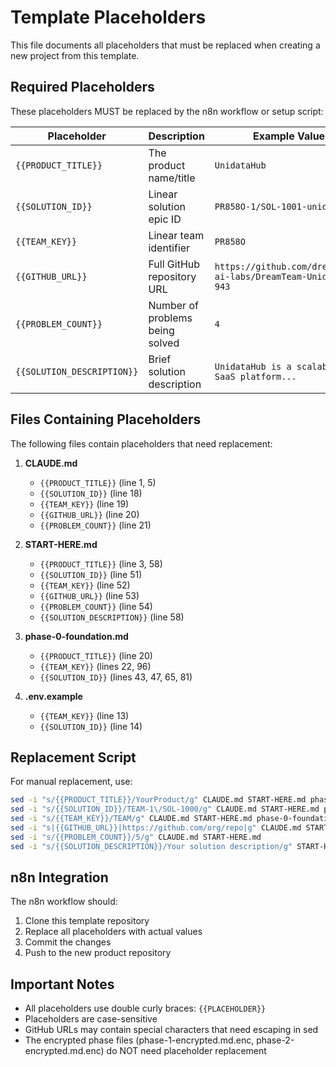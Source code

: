 # Template Placeholders

This file documents all placeholders that must be replaced when creating a new project from this template.

## Required Placeholders

These placeholders MUST be replaced by the n8n workflow or setup script:

| Placeholder | Description | Example Value |
|------------|-------------|---------------|
| `{{PRODUCT_TITLE}}` | The product name/title | `UnidataHub` |
| `{{SOLUTION_ID}}` | Linear solution epic ID | `PR858O-1/SOL-1001-unidatahub` |
| `{{TEAM_KEY}}` | Linear team identifier | `PR858O` |
| `{{GITHUB_URL}}` | Full GitHub repository URL | `https://github.com/dreamteam-ai-labs/DreamTeam-UnidataHub-943` |
| `{{PROBLEM_COUNT}}` | Number of problems being solved | `4` |
| `{{SOLUTION_DESCRIPTION}}` | Brief solution description | `UnidataHub is a scalable B2B SaaS platform...` |

## Files Containing Placeholders

The following files contain placeholders that need replacement:

1. **CLAUDE.md**
   - `{{PRODUCT_TITLE}}` (line 1, 5)
   - `{{SOLUTION_ID}}` (line 18)
   - `{{TEAM_KEY}}` (line 19)
   - `{{GITHUB_URL}}` (line 20)
   - `{{PROBLEM_COUNT}}` (line 21)

2. **START-HERE.md**
   - `{{PRODUCT_TITLE}}` (line 3, 58)
   - `{{SOLUTION_ID}}` (line 51)
   - `{{TEAM_KEY}}` (line 52)
   - `{{GITHUB_URL}}` (line 53)
   - `{{PROBLEM_COUNT}}` (line 54)
   - `{{SOLUTION_DESCRIPTION}}` (line 58)

3. **phase-0-foundation.md**
   - `{{PRODUCT_TITLE}}` (line 20)
   - `{{TEAM_KEY}}` (lines 22, 96)
   - `{{SOLUTION_ID}}` (lines 43, 47, 65, 81)

4. **.env.example**
   - `{{TEAM_KEY}}` (line 13)
   - `{{SOLUTION_ID}}` (line 14)

## Replacement Script

For manual replacement, use:
```bash
sed -i "s/{{PRODUCT_TITLE}}/YourProduct/g" CLAUDE.md START-HERE.md phase-0-foundation.md
sed -i "s/{{SOLUTION_ID}}/TEAM-1\/SOL-1000/g" CLAUDE.md START-HERE.md phase-0-foundation.md .env.example
sed -i "s/{{TEAM_KEY}}/TEAM/g" CLAUDE.md START-HERE.md phase-0-foundation.md .env.example
sed -i "s|{{GITHUB_URL}}|https://github.com/org/repo|g" CLAUDE.md START-HERE.md
sed -i "s/{{PROBLEM_COUNT}}/5/g" CLAUDE.md START-HERE.md
sed -i "s/{{SOLUTION_DESCRIPTION}}/Your solution description/g" START-HERE.md
```

## n8n Integration

The n8n workflow should:
1. Clone this template repository
2. Replace all placeholders with actual values
3. Commit the changes
4. Push to the new product repository

## Important Notes

- All placeholders use double curly braces: `{{PLACEHOLDER}}`
- Placeholders are case-sensitive
- GitHub URLs may contain special characters that need escaping in sed
- The encrypted phase files (phase-1-encrypted.md.enc, phase-2-encrypted.md.enc) do NOT need placeholder replacement